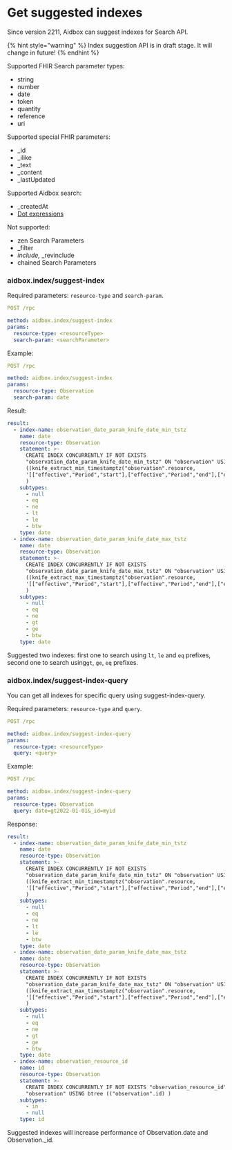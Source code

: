 # Get suggested indexes

Since version 2211, Aidbox can suggest indexes for Search API.&#x20;

{% hint style="warning" %}
Index suggestion API is in draft stage. It will change in future!
{% endhint %}

Supported FHIR Search parameter types:

* string
* number
* date
* token
* quantity
* reference
* uri

Supported special FHIR parameters:

* \_id
* \_ilike
* \_text
* \_content
* \_lastUpdated

Supported Aidbox search:

* \_createdAt
* [Dot expressions](../../api/rest-api/aidbox-search.md#dot-expressions)

Not supported:

* zen Search Parameters
* \_filter
* _include,_ \_revinclude
* chained Search Parameters

### aidbox.index/suggest-index

Required parameters: `resource-type` and `search-param`.

```yaml
POST /rpc

method: aidbox.index/suggest-index
params:
  resource-type: <resourceType>
  search-param: <searchParameter>
```

Example:

```yaml
POST /rpc

method: aidbox.index/suggest-index
params:
  resource-type: Observation
  search-param: date
```

Result:

```yaml
result:
  - index-name: observation_date_param_knife_date_min_tstz
    name: date
    resource-type: Observation
    statement: >-
      CREATE INDEX CONCURRENTLY IF NOT EXISTS
      "observation_date_param_knife_date_min_tstz" ON "observation" USING btree
      ((knife_extract_min_timestamptz("observation".resource,
      '[["effective","Period","start"],["effective","Period","end"],["effective","dateTime"],["effective","Timing","event"],["effective","instant"]]'))
      )
    subtypes:
      - null
      - eq
      - ne
      - lt
      - le
      - btw
    type: date
  - index-name: observation_date_param_knife_date_max_tstz
    name: date
    resource-type: Observation
    statement: >-
      CREATE INDEX CONCURRENTLY IF NOT EXISTS
      "observation_date_param_knife_date_max_tstz" ON "observation" USING btree
      ((knife_extract_max_timestamptz("observation".resource,
      '[["effective","Period","start"],["effective","Period","end"],["effective","dateTime"],["effective","Timing","event"],["effective","instant"]]'))
      )
    subtypes:
      - null
      - eq
      - ne
      - gt
      - ge
      - btw
    type: date
```

Suggested two indexes: first one to search using `lt`, `le` and `eq` prefixes, second one to search using`gt`, `ge`, `eq` prefixes.&#x20;

### aidbox.index/suggest-index-query

You can get all indexes for specific query using suggest-index-query.

Required parameters: `resource-type` and `query`.

```yaml
POST /rpc

method: aidbox.index/suggest-index-query
params:
  resource-type: <resourceType>
  query: <query>
```

Example:

```yaml
POST /rpc

method: aidbox.index/suggest-index-query
params:
  resource-type: Observation
  query: date=gt2022-01-01&_id=myid
```

Response:

```yaml
result:
  - index-name: observation_date_param_knife_date_min_tstz
    name: date
    resource-type: Observation
    statement: >-
      CREATE INDEX CONCURRENTLY IF NOT EXISTS
      "observation_date_param_knife_date_min_tstz" ON "observation" USING btree
      ((knife_extract_min_timestamptz("observation".resource,
      '[["effective","Period","start"],["effective","Period","end"],["effective","dateTime"],["effective","Timing","event"],["effective","instant"]]'))
      )
    subtypes:
      - null
      - eq
      - ne
      - lt
      - le
      - btw
    type: date
  - index-name: observation_date_param_knife_date_max_tstz
    name: date
    resource-type: Observation
    statement: >-
      CREATE INDEX CONCURRENTLY IF NOT EXISTS
      "observation_date_param_knife_date_max_tstz" ON "observation" USING btree
      ((knife_extract_max_timestamptz("observation".resource,
      '[["effective","Period","start"],["effective","Period","end"],["effective","dateTime"],["effective","Timing","event"],["effective","instant"]]'))
      )
    subtypes:
      - null
      - eq
      - ne
      - gt
      - ge
      - btw
    type: date
  - index-name: observation_resource_id
    name: id
    resource-type: Observation
    statement: >-
      CREATE INDEX CONCURRENTLY IF NOT EXISTS "observation_resource_id" ON
      "observation" USING btree (("observation".id) )
    subtypes:
      - in
      - null
    type: id
```

Suggested indexes will increase performance of Observation.date and Observation.\_id.
